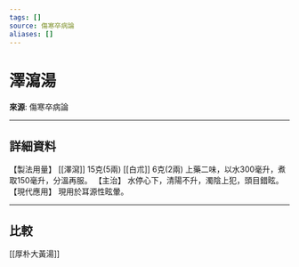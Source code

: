 ```yaml
---
tags: []
source: 傷寒卒病論
aliases: []
---
```


# 澤瀉湯

**來源**: 傷寒卒病論  

---

## 詳細資料
【製法用量】 [[澤瀉]] 15克(5兩) [[白朮]] 6克(2兩)
上藥二味，以水300毫升，煮取150毫升，分溫再服。
【主治】
水停心下，清陽不升，濁陰上犯，頭目錯眩。
【現代應用】
現用於耳源性眩暈。

---

## 比較
[[厚朴大黃湯]]
